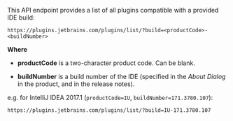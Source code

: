 [//]: # (title: Plugins List API)

This API endpoint provides a list of all plugins compatible with a provided IDE build:
 
```
https://plugins.jetbrains.com/plugins/list/?build=<productCode>-<buildNumber>
```

**Where**

* **productCode** is a two-character product code. Can be blank.

* **buildNumber** is a build number of the IDE (specified in the *About Dialog* in the product, and in the release notes).

e.g. for IntelliJ IDEA 2017.1 (`productCode=IU`, `buildNumber=171.3780.107`):

```
https://plugins.jetbrains.com/plugins/list/?build=IU-171.3780.107
```
